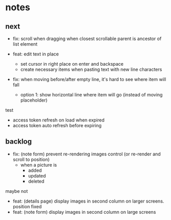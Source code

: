 # notes

## next

- fix: scroll when dragging when closest scrollable parent is ancestor of list element
- feat: edit text in place
  - set cursor in right place on enter and backspace
  - create necessary items when pasting text with new line characters

- fix: when moving before/after empty line, it's hard to see where item will fall
  - option 1: show horizontal line where item will go (instead of moving placeholder)

test
- access token refresh on load when expired
- access token auto refresh before expiring


## backlog

- fix: (note form) prevent re-rendering images control (or re-render and scroll to position)
  - when a picture is
    - added
    - updated
    - deleted

maybe not
- feat: (details page) display images in second column on larger screens. position fixed
- feat: (note form) display images in second column on large screens
